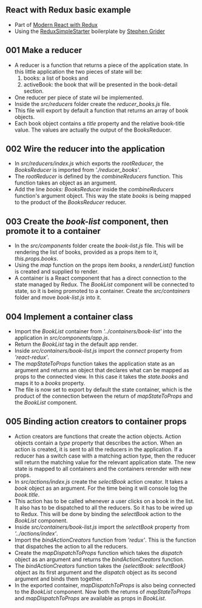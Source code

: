 ## React with Redux basic example

* Part of [Modern React with Redux](https://www.udemy.com/react-redux/)
* Using the [ReduxSimpleStarter](https://github.com/StephenGrider/ReduxSimpleStarter) boilerplate by [Stephen Grider](https://github.com/stephengrider)

## 001 Make a reducer
* A reducer is a function that returns a piece of the application state. In this little application the two pieces of state will be:
	1. books: a list of books and
	2. activeBook: the book that will be presented in the book-detail section.
* One reducer per piece of state wil be implemented.
* Inside the *src/reducers* folder create the *reducer_books.js* file.
* This file will export by default a function that returns an array of book objects.
* Each book object contains a *title* property and the relative book-title value. The values are actually the output of the BooksReducer.

## 002 Wire the reducer into the application
* In *src/reducers/index.js* which exports the *rootReducer*, the *BooksReducer* is imported from *'./reducer_books'*.
* The *rootReducer* is defined by the *combineReducers* function. This function takes an object as an argument.
* Add the line *books: BooksReducer* inside the *combineReducers* function's argument object. This way the state *books* is being mapped to the product of the *BooksReducer* reducer.

## 003 Create the *book-list* component, then promote it to a container
* In the *src/components* folder create the *book-list.js* file. This will be rendering the list of books, provided as a props item to it, *this.props.books*.
* Using the *map* function on the props item *books*, a *renderList()* function is created and supplied to render.
* A container is a React component that has a direct connection to the state managed by Redux. The *BookList* component will be connected to state, so it is being promoted to a container. Create the *src/containers* folder and move *book-list.js* into it.

## 004 Implement a container class
* Import the *BookList* container from *'../containers/book-list'* into the application in *src/components/app.js*.
* Return the *BookList* tag in the default app render.
* Inside *src/containers/book-list.js* import the *connect* property from *'react-redux'*.
* The *mapStateToProps* function takes the application state as an argument and returns an object that declares what can be mapped as props to the connected view. In this case it takes the *state.books* and maps it to a *books* property.
* The file is now set to export by default the state container, which is the product of the connection between the return of *mapStateToProps* and the *BookList* component.

## 005 Binding action creators to container props
* Action creators are functions that create the action objects. Action objects contain a *type* property that describes the action. When an action is created, it is sent to all the reducers in the application. If a reducer has a switch case with a matching action type, then the reducer will return the matching value for the relevant application state. The new state is mapped to all containers and the containers rerender with new props.
* In *src/actions/index.js* create the *selectBook* action creator. It takes a *book* object as an argument. For the time being it will console log the *book.title*.
* This action has to be called whenever a user clicks on a book in the list. It also has to be dispatched to all the reducers. So it has to be wired up to Redux. This will be done by binding the *selectBook* action to the *BookList* component.
* Inside *src/containers/book-list.js* import the *selectBook* property from *'../actions/index'*.
* Import the *bindActionCreators* function from *'redux'*. This is the function that dispatches the action to all the reducers.
* Create the *mapDispatchToProps* function which takes the *dispatch* object as an argument and returns the *bindActionCreators* function.
* The *bindActionCreators* function takes the *{selectBook: selectBook}* object as its first argument and the *dispatch* object as its second argument and binds them together.
* In the exported container, *mapDispatchToProps* is also being connected to the *BookList* component. Now both the returns of *mapStateToProps* and *mapDispatchToProps* are available as props in *BookList*.

